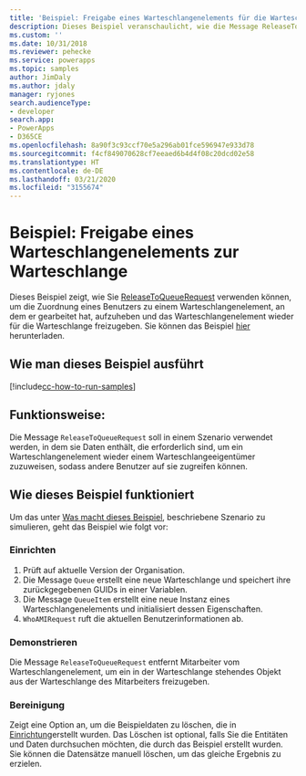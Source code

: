 ```yaml
---
title: 'Beispiel: Freigabe eines Warteschlangenelements für die Warteschlange mit (Common Data Service) | Microsoft-Dokumentation'
description: Dieses Beispiel veranschaulicht, wie die Message ReleaseToQueueRequest verwendet wird.
ms.custom: ''
ms.date: 10/31/2018
ms.reviewer: pehecke
ms.service: powerapps
ms.topic: samples
author: JimDaly
ms.author: jdaly
manager: ryjones
search.audienceType:
- developer
search.app:
- PowerApps
- D365CE
ms.openlocfilehash: 8a90f3c93ccf70e5a296ab01fce596947e933d78
ms.sourcegitcommit: f4cf849070628cf7eeaed6b4d4f08c20dcd02e58
ms.translationtype: HT
ms.contentlocale: de-DE
ms.lasthandoff: 03/21/2020
ms.locfileid: "3155674"
---
```

# <a name="sample-release-a-queue-item-to-the-queue"></a>Beispiel: Freigabe eines Warteschlangenelements zur Warteschlange

<!-- https://docs.microsoft.com/dynamics365/customer-engagement/developer/sample-release-queue-item-queue-early-bound
Couldn't each of the operations in this series of samples be added to just one sample?
 -->
Dieses Beispiel zeigt, wie Sie [ReleaseToQueueRequest](https://docs.microsoft.com/dotnet/api/microsoft.crm.sdk.messages.releasetoqueuerequest?view=dynamics-general-ce-9) verwenden können, um die Zuordnung eines Benutzers zu einem Warteschlangenelement, an dem er gearbeitet hat, aufzuheben und das Warteschlangenelement wieder für die Warteschlange freizugeben. Sie können das Beispiel [hier](https://github.com/Microsoft/PowerApps-Samples/tree/master/cds/orgsvc/C%23/ReleaseQueueItems) herunterladen.

## <a name="how-to-run-this-sample"></a>Wie man dieses Beispiel ausführt

[!include[cc-how-to-run-samples](../../includes/cc-how-to-run-samples.md)]

## <a name="what-this-sample-does"></a>Funktionsweise:

Die Message `ReleaseToQueueRequest` soll in einem Szenario verwendet werden, in dem sie Daten enthält, die erforderlich sind, um ein Warteschlangenelement wieder einem Warteschlangeeigentümer zuzuweisen, sodass andere Benutzer auf sie zugreifen können.

## <a name="how-this-sample-works"></a>Wie dieses Beispiel funktioniert

Um das unter [Was macht dieses Beispiel](#what-this-sample-does), beschriebene Szenario zu simulieren, geht das Beispiel wie folgt vor:

### <a name="setup"></a>Einrichten

1. Prüft auf aktuelle Version der Organisation.
2. Die Message `Queue` erstellt eine neue Warteschlange und speichert ihre zurückgegebenen GUIDs in einer Variablen.
3. Die Message `QueueItem` erstellt eine neue Instanz eines Warteschlangenelements und initialisiert dessen Eigenschaften.
4. `WhoAMIRequest` ruft die aktuellen Benutzerinformationen ab.

### <a name="demonstrate"></a>Demonstrieren

Die Message `ReleaseToQueueRequest` entfernt Mitarbeiter vom Warteschlangenelement, um ein in der Warteschlange stehendes Objekt aus der Warteschlange des Mitarbeiters freizugeben.

### <a name="clean-up"></a>Bereinigung

Zeigt eine Option an, um die Beispieldaten zu löschen, die in [Einrichtung](#setup)erstellt wurden. Das Löschen ist optional, falls Sie die Entitäten und Daten durchsuchen möchten, die durch das Beispiel erstellt wurden. Sie können die Datensätze manuell löschen, um das gleiche Ergebnis zu erzielen.
